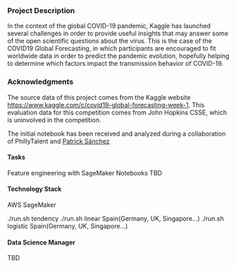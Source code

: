 ### Project Description
In the context of the global COVID-19 pandemic, Kaggle has launched several challenges in order to provide useful insights that may answer some of the open scientific questions about the virus. This is the case of the COVID19 Global Forecasting, in which participants are encouraged to fit worldwide data in order to predict the pandemic evolution, hopefully helping to determine which factors impact the transmission behavior of COVID-19.

### Acknowledgments
The source data of this project comes from the Kaggle website https://www.kaggle.com/c/covid19-global-forecasting-week-1. 
This evaluation data for this competition comes from John Hopkins CSSE, which is uninvolved in the competition.


The initial notebook has been received and analyzed during a collaboration of PhillyTalent and [Patrick Sánchez](https://www.kaggle.com/saga21)

#### Tasks
Feature engineering with SageMaker Notebooks
TBD

#### Technology Stack
AWS SageMaker

./run.sh tendency
./run.sh linear Spain(Germany, UK, Singapore...)
./run.sh logistic Spain(Germany, UK, Singapore...)

#### Data Science Manager
TBD
